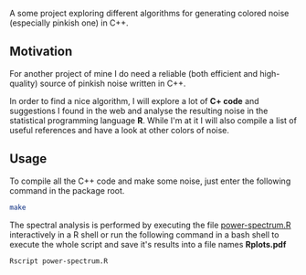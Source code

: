 A some project exploring different algorithms for generating colored
noise (especially pinkish one) in C++.

## Motivation

For another project of mine I do need a reliable (both efficient and
high-quality) source of pinkish noise written in C++. 

In order to find a nice algorithm, I will explore a lot of **C+ code**
and suggestions I found in the web and analyse the resulting noise in
the statistical programming language **R**. While I'm at it I will
also compile a list of useful references and have a look at other
colors of noise.

## Usage

To compile all the C++ code and make some noise, just enter the
following command in the package root.

``` bash
make
```

The spectral analysis is performed by executing the file
[power-spectrum.R](power-spectrum.R) interactively in a R shell or run
the following command in a bash shell to execute the whole script and
save it's results into a file names **Rplots.pdf**

``` bash
Rscript power-spectrum.R
```
